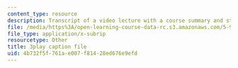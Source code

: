 ```yaml
---
content_type: resource
description: Transcript of a video lecture with a course summary and student questions.
file: /media/https%3A/open-learning-course-data-rc.s3.amazonaws.com/5-95j-teaching-college-level-science-and-engineering-spring-2009/4b732f5f761ae007f81428ed676e9efd_IXjwZlJ9Uvk.srt
file_type: application/x-subrip
resourcetype: Other
title: 3play caption file
uid: 4b732f5f-761a-e007-f814-28ed676e9efd
---
```

